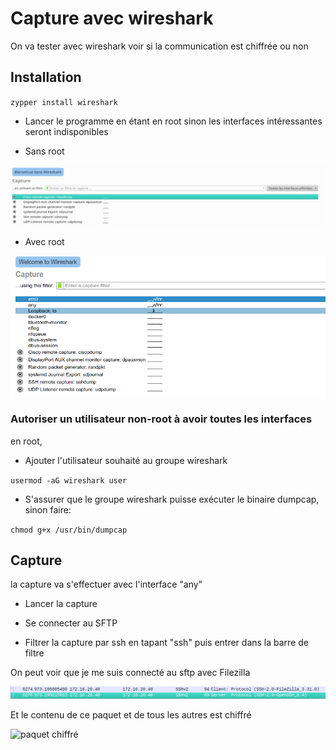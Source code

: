 # Capture avec wireshark 

On va tester avec wireshark voir si la communication est chiffrée ou non

## Installation

`zypper install wireshark`

* Lancer le programme en étant en root sinon les interfaces intéressantes seront indisponibles

* Sans root

![Wireshark sans privileges](https://raw.githubusercontent.com/1Tyron140/doc/main/images/sftp/wireshark_no_root.png "wireshark sans privilèges")

* Avec root 

![Wireshark avec privileges](https://raw.githubusercontent.com/1Tyron140/doc/main/images/sftp/wireshark_root.png "wireshark avec privilèges")


### Autoriser un utilisateur non-root à avoir toutes les interfaces

en root,

* Ajouter l'utilisateur souhaité au groupe wireshark

`usermod -aG wireshark user`

* S'assurer que le groupe wireshark puisse exécuter le binaire dumpcap, sinon faire:

`chmod g+x /usr/bin/dumpcap`

## Capture

la capture va s'effectuer avec l'interface "any"

* Lancer la capture

* Se connecter au SFTP 

* Filtrer la capture par ssh en tapant "ssh" puis entrer dans la barre de filtre

On peut voir que je me suis connecté au sftp avec Filezilla

![Wireshark avec privileges](https://raw.githubusercontent.com/1Tyron140/doc/main/images/sftp/wireshark_filezilla.png "connecté avec filezilla")

Et le contenu de ce paquet et de tous les autres est chiffré

![paquet chiffré](https://raw.githubusercontent.com/1Tyron140/doc/main/images/sftp/contenu_chiffré.png "Le contenu est bien chiffré")


